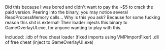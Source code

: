 Did this because I was bored and didn't want to pay the ~$5 to crack the paid version. Peering into the binary, you may notice several ReadProcessMemory calls... Why is this you ask? Because for some fucking reason this shit is external! Their loader injects this binary to GameOverlayUI.exe, for anyone wanting to play with this.

Included:
.idb of free cheat loader (fixed imports using VMPImportFixer)
.dll of free cheat        (inject to GameOverlayUI.exe)
